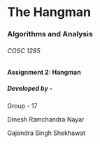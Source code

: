 # The Hangman
### Algorithms and Analysis

###### COSC 1285

#### Assignment 2: Hangman

##### Developed by - 

Group - 17

Dinesh Ramchandra Nayar 

Gajendra Singh Shekhawat 


